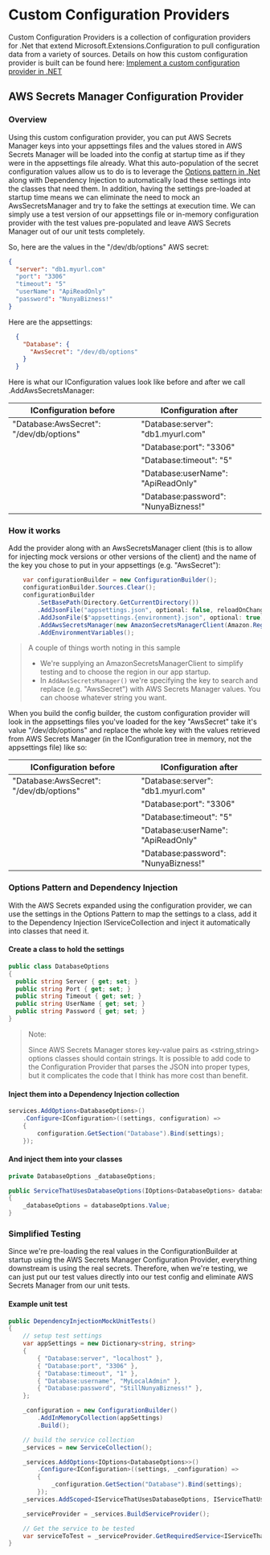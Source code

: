 # Custom Configuration Providers

Custom Configuration Providers is a collection of configuration providers for .Net that extend Microsoft.Extensions.Configuration to pull configuration data from a variety of sources.  Details on how this custom configuration provider is built can be found here:
[Implement a custom configuration provider in .NET](https://docs.microsoft.com/en-us/dotnet/core/extensions/custom-configuration-provider)

## AWS Secrets Manager Configuration Provider

### Overview

Using this custom configuration provider, you can put AWS Secrets Manager keys into your appsettings files and the values stored in AWS Secrets Manager will be loaded into the config at startup time as if they were in the appsettings file already.  What this auto-population of the secret configuration values allow us to do is to leverage the [Options pattern in .Net](https://docs.microsoft.com/en-us/dotnet/core/extensions/options) along with Dependency Injection to automatically load these settings into the classes that need them.  In addition, having the settings pre-loaded at startup time means we can eliminate the need to mock an AwsSecretsManager and try to fake the settings at execution time.  We can simply use a test version of our appsettings file or in-memory configuration provider with the test values pre-populated and leave AWS Secrets Manager out of our unit tests completely.

So, here are the values in the "/dev/db/options" AWS secret:

```json
{
  "server": "db1.myurl.com"
  "port": "3306"
  "timeout": "5"
  "userName": "ApiReadOnly"
  "password": "NunyaBizness!"
}
```

Here are the appsettings:

```json
  {
    "Database": {
      "AwsSecret": "/dev/db/options"
    }
  }
```

Here is what our IConfiguration values look like before and after we call .AddAwsSecretsManager:

| IConfiguration before | IConfiguration after |
|---|---|
| "Database:AwsSecret": "/dev/db/options" | "Database:server": "db1.myurl.com" |
|| "Database:port": "3306" |
|| "Database:timeout": "5" |
|| "Database:userName": "ApiReadOnly" |
|| "Database:password": "NunyaBizness!" |

### How it works

Add the provider along with an AwsSecretsManager client (this is to allow for injecting mock versions or other versions of the client) and the name of the key you chose to put in your appsettings (e.g. "AwsSecret"):

```csharp
    var configurationBuilder = new ConfigurationBuilder();
    configurationBuilder.Sources.Clear();
    configurationBuilder
        .SetBasePath(Directory.GetCurrentDirectory())
        .AddJsonFile("appsettings.json", optional: false, reloadOnChange: true)
        .AddJsonFile($"appsettings.{environment}.json", optional: true)
        .AddAwsSecretsManager(new AmazonSecretsManagerClient(Amazon.RegionEndpoint.USWest2), "AwsSecret")
        .AddEnvironmentVariables();
```

> A couple of things worth noting in this sample
>
> * We're supplying an AmazonSecretsManagerClient to simplify testing and to choose the region in our app startup.
> * In `AddAwsSecretsManager()` we're specifying the key to search and replace (e.g. "AwsSecret") with AWS Secrets Manager values.  You can choose whatever string you want.

When you build the config builder, the custom configuration provider will look in the appsettings files you've loaded for the key "AwsSecret" take it's value "/dev/db/options" and replace the whole key with the values retrieved from AWS Secrets Manager (in the IConfiguration tree in memory, not the appsettings file) like so:

| IConfiguration before | IConfiguration after |
|---|---|
| "Database:AwsSecret": "/dev/db/options" | "Database:server": "db1.myurl.com" |
|| "Database:port": "3306" |
|| "Database:timeout": "5" |
|| "Database:userName": "ApiReadOnly" |
|| "Database:password": "NunyaBizness!" |

### Options Pattern and Dependency Injection

With the AWS Secrets expanded using the configuration provider, we can use the settings in the Options Pattern to map the settings to a class, add it to the Dependency Injection IServiceCollection and inject it automatically into classes that need it.

#### Create a class to hold the settings

```csharp
public class DatabaseOptions
{
  public string Server { get; set; }
  public string Port { get; set; }
  public string Timeout { get; set; }
  public string UserName { get; set; }
  public string Password { get; set; }
}
```

> Note:
>
> Since AWS Secrets Manager stores key-value pairs as <string,string> options classes should contain strings.  It is possible to add code to the Configuration Provider that parses the JSON into proper types, but it complicates the code that I think has more cost than benefit.

#### Inject them into a Dependency Injection collection

```csharp
services.AddOptions<DatabaseOptions>()
    .Configure<IConfiguration>((settings, configuration) =>
    {
        configuration.GetSection("Database").Bind(settings);
    });
```

#### And inject them into your classes

```csharp
private DatabaseOptions _databaseOptions;

public ServiceThatUsesDatabaseOptions(IOptions<DatabaseOptions> databaseOptions)
{
    _databaseOptions = databaseOptions.Value;
}
```

### Simplified Testing

Since we're pre-loading the real values in the ConfigurationBuilder at startup using the AWS Secrets Manager Configuration Provider, everything downstream is using the real secrets.  Therefore, when we're testing, we can just put our test values directly into our test config and eliminate AWS Secrets Manager from our unit tests.

#### Example unit test

```csharp
public DependencyInjectionMockUnitTests()
{
    // setup test settings
    var appSettings = new Dictionary<string, string>
    {
        { "Database:server", "localhost" },
        { "Database:port", "3306" },
        { "Database:timeout", "1" },
        { "Database:username", "MyLocalAdmin" },
        { "Database:password", "StillNunyaBizness!" },
    };

    _configuration = new ConfigurationBuilder()
        .AddInMemoryCollection(appSettings)
        .Build();

    // build the service collection
    _services = new ServiceCollection();

    _services.AddOptions<IOptions<DatabaseOptions>>()
        .Configure<IConfiguration>((settings, _configuration) =>
        {
            _configuration.GetSection("Database").Bind(settings);
        });
    _services.AddScoped<IServiceThatUsesDatabaseOptions, IServiceThatUsesDatabaseOptions>();

    _serviceProvider = _services.BuildServiceProvider();

    // Get the service to be tested
    var serviceToTest = _serviceProvider.GetRequiredService<IServiceThatUsesDatabaseOptions>();
}
